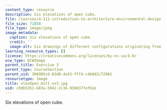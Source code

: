 ```yaml
---
content_type: resource
description: Six elevations of open cube.
file: /courses/4-111-introduction-to-architecture-environmental-design-spring-2014/c9db5351b83a50422c1693b6377efb2e_elevOpen_mit1_ex3.jpg
file_size: 71858
file_type: image/jpeg
image_metadata:
  caption: Six elevations of open cube.
  credit: ''
  image-alt: Six drawings of different configurations originating from a square.
learning_resource_types: []
license: https://creativecommons.org/licenses/by-nc-sa/4.0/
ocw_type: OCWImage
parent_title: Exercise 3
parent_type: CourseSection
parent_uid: 306905c6-83d8-4a53-fff4-c4b8d2c72901
resourcetype: Image
title: elevOpen_mit1_ex3.jpg
uid: c9db5351-b83a-5042-2c16-93b6377efb2e
---
```

Six elevations of open cube.